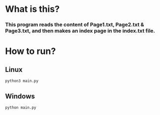 # What is this?
### This program reads the content of Page1.txt, Page2.txt & Page3.txt, and then makes an index page in the index.txt file.

# How to run?
## Linux  
    python3 main.py
## Windows  
    python main.py